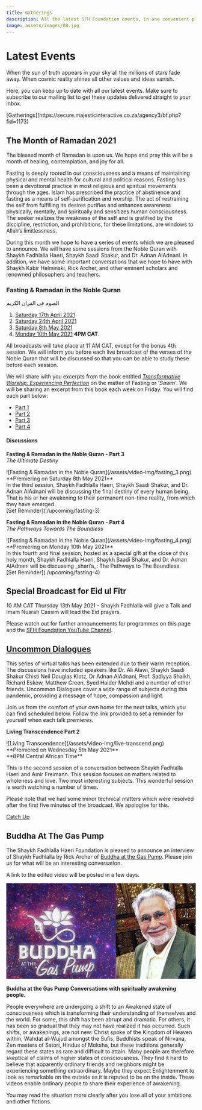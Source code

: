 ```yaml
---
title: Gatherings
description: All the latest SFH Foundation events, in one convenient place
image: assets/images/08.jpg
---
```


# Latest Events

<div class="callout">
When the sun of truth appears in your sky all the millions of stars fade away. When cosmic reality shines all other values and ideas vanish.
</div>

Here, you can keep up to date with all our latest events. Make sure to subscribe to our mailing list to get these updates delivered straight to your inbox.

<div markdown="3" class="purchase-link">
[Gatherings](https://secure.majesticinteractive.co.za/agency3/bf.php?fid=1173)
</div>

## The Month of Ramadan 2021

The blessed month of Ramadan is upon us. We hope and pray this will be a month of healing, contemplation, and joy for all.   

Fasting is deeply rooted in our consciousness and a means of maintaining physical and mental health for cultural and political reasons. Fasting has been a devotional practice in most religious and spiritual movements through the ages. Islam has prescribed the practice of abstinence and fasting as a means of self-purification and worship. The act of restraining the self from fulfilling its desires purifies and enhances awareness physically, mentally, and spiritually and sensitizes human consciousness. The seeker realizes the weakness of the self and is gratified by the discipline, restriction, and prohibitions, for these limitations, are windows to Allah’s limitlessness. 

During this month we hope to have a series of events which we are pleased to announce. We will have some sessions from the Noble Quran with Shaykh Fadhlalla Haeri, Shaykh Saadi Shakur, and Dr. Adnan AlAdnani. In addition, we have some important conversations that we hope to have with Shaykh Kabir Helminski, Rick Archer, and other eminent scholars and renowned philosophers and teachers.

### Fasting & Ramadan in the Noble Quran 

<div class="center-text">
الصوم في القران الكريم
</div>

1. [Saturday 17th April 2021](./past/2021/fasting-1)
2. [Saturday 24th April 2021](./past/2021/fasting-2)
3. [Saturday 8th May 2021](./upcoming/fasting-3)
4. [Monday 10th May 2021](./upcoming/fasting-4) **4PM CAT**.

All broadcasts will take place at 11 AM CAT, except for the bonus 4th session. We will inform you before each live broadcast of the verses of the Noble Quran that will be discussed so that you can be able to study these before each session.

We will share with you excerpts from the book entitled _<a href="https://zahrapublications.pub/book-TransformativeWorshipInIslam.php#bookTitle" target="_blank">Transformative Worship: Experiencing Perfection</a>_ on the matter of Fasting or '_Sawm_'. We will be sharing an excerpt from this book each week on Friday. You will find each part below:

- [Part 1](/reflections/practice/fasting)
- [Part 2](/reflections/practice/fasting/part-2)
- [Part 3](/reflections/practice/fasting/part-3)
- [Part 4](/reflections/practice/fasting/part-4)

#### Discussions

<div markdown="1" class="card article sidebar center">

**Fasting & Ramadan in the Noble Quran - Part 3**<br/>
_The Ultimate Destiny_

<div markdown="2" class="article-image">
![Fasting & Ramadan in the Noble Quran](/assets/video-img/fasting_3.png)
</div>

<div markdown="3" class="article-para">
**Premiering on Saturday 8th May 2021**<br/>
In the third session, Shaykh Fadhlalla Haeri, Shaykh Saadi Shakur, and Dr. Adnan AlAdnani will be discussing the final destiny of every human being. That is his or her awakening to their permanent non-time reality, from which they have emerged. 
</div>

<div markdown="3" class="article-link">
[Set Reminder](./upcoming/fasting-3)
</div>

</div>

<div markdown="1" class="card article sidebar center">

**Fasting & Ramadan in the Noble Quran - Part 4**<br/>
_The Pathways Towards The Boundless_

<div markdown="2" class="article-image">
![Fasting & Ramadan in the Noble Quran](/assets/video-img/fasting_4.png)
</div>

<div markdown="3" class="article-para">
**Premiering on Monday 10th May 2021**<br/>
In this fourth and final session, hosted as a special gift at the close of this holy month, Shaykh Fadhlalla Haeri, Shaykh Saadi Shakur, and Dr. Adnan AlAdnani will be discussing _shari’a_: The Pathways to The Boundless.
</div>

<div markdown="3" class="article-link">
[Set Reminder](./upcoming/fasting-4)
</div>

</div>

## Special Broadcast for Eid ul Fitr

10 AM CAT Thursday 13th May 2021 - Shaykh Fadhlalla will give a Talk and Imam Nusrah Cassim will lead the Eid prayers. 

Please watch out for further announcements for programmes on this page and the <a href="https://www.youtube.com/channel/UCHiMY_Scws1sB_bn84G-YXg" target="_blank">SFH Foundation YouTube Channel</a>.

## [Uncommon Dialogues](../videos/uncommon-dialogues)

This series of virtual talks has been extended due to their warm reception. The discussions have included speakers like Dr. Ali Alawi, Shaykh Saadi Shakur Chisti Neil Douglas Klotz, Dr Adnan AlAdnani, Prof. Sadiyya Shaikh, Richard Eskow, Matthew Green, Syed Haider Mehdi and a number of other friends. Uncommon Dialogues cover a wide range of subjects during this pandemic, providing a message of hope, compassion and light.

Join us from the comfort of your own home for the next talks, which you can find scheduled below. Follow the link provided to set a reminder for yourself when each talk premieres. 

<div markdown="1" class="card article sidebar center">

**Living Transcendence Part 2**

<div markdown="2" class="article-image">
![Living Transcendence](/assets/video-img/live-transcend.png)
</div>

<div markdown="3" class="article-para">
**Premiered on Wednesday 5th May 2021**<br/>
**8PM Central African Time**<br/>

This is the second session of a conversation between Shaykh Fadhlalla Haeri and Amir Freimann. This session focuses on matters related to wholeness and love. Two most interesting subjects. This wonderful session is worth watching a number of times.

Please note that we had some minor technical matters which were resolved after the first five minutes of the broadcast. We apologise for this. 

</div>

<div markdown="3" class="article-link">
<a href="https://youtu.be/o33FuXxHdbA" target="_blank" rel="noopener noreferrer">Catch Up</a>
</div>

</div>

## Buddha At The Gas Pump

The Shaykh Fadhlalla Haeri Foundation is pleased to announce an interview of Shaykh Fadhlalla by Rick Archer of <a href="https://batgap.com/future-interviews/upcoming-interviews/" target="_blank">Buddha at the Gas Pump</a>. Please join us for what will be an interesting conversation. 

A link to the edited video will be posted in a few days.

![Buddha at the Gas Pump](/assets/video-img/batgap.png)

**Buddha at the Gas Pump Conversations with spiritually awakening people.**  

People everywhere are undergoing a shift to an Awakened state of consciousness which is transforming their understanding of themselves and the world. For some, this shift has been abrupt and dramatic. For others, it has been so gradual that they may not have realized it has occurred. Such shifts, or awakenings, are not new: Christ spoke of the Kingdom of Heaven within, Wahdat al-Wujud amongst the Sufis, Buddhists speak of Nirvana, Zen masters of Satori, Hindus of Moksha, but these traditions generally regard these states as rare and difficult to attain. Many people are therefore skeptical of claims of higher states of consciousness. They find it hard to believe that apparently ordinary friends and neighbors might be experiencing something extraordinary. Maybe they expect Enlightenment to look as remarkable on the outside as it is reputed to be on the inside. These videos enable ordinary people to share their experience of awakening.

<div class="callout">
You may read the situation more clearly after you lose all of your ambitions and other fictions.
</div>
